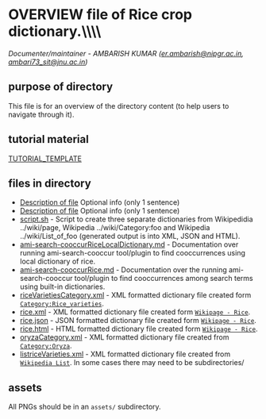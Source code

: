 # OVERVIEW file of Rice crop dictionary.\\\\\\\


*Documenter/maintainer - AMBARISH KUMAR (er.ambarish@nipgr.ac.in, ambari73_sit@jnu.ac.in)*



## purpose of directory 
This file is for an overview of the directory content (to help users to navigate through it). 

## tutorial material
[TUTORIAL_TEMPLATE](TUTORIAL_TEMPLATE.md)

## files in directory

* [Description of file](filename1) Optional info (only 1 sentence)
* [Description of file](filename2)  Optional info (only 1 sentence)
* [script.sh](https://github.com/petermr/tigr2ess/blob/master/crops/rice/script.sh) - Script to create three separate dictionaries from Wikipedidia ../wiki/page, Wikipedia ../wiki/Category:foo and Wikipedia ../wiki/List_of_foo (generated output is into XML, JSON and HTML).
* [ami-search-cooccurRiceLocalDictionary.md](https://github.com/petermr/tigr2ess/blob/master/crops/rice/ami-search-cooccurRiceLocalDictionary.md) - Documentation over running ami-search-cooccur tool/plugin to find cooccurrences using local dictionary of rice.   
* [ami-search-cooccurRice.md](https://github.com/petermr/tigr2ess/blob/master/crops/rice/ami-search-cooccurRice.md) - Documentation over the running ami-search-cooccur tool/plugin to find cooccurrences among search terms using built-in dictionaries.
* [riceVarietiesCategory.xml](https://github.com/petermr/tigr2ess/blob/master/crops/rice/riceVarietiesCategory.xml) - XML formatted dictionary file created form [`Category:Rice_varieties`](https://en.wikipedia.org/wiki/Category:Rice_varieties).
* [rice.xml](https://github.com/petermr/tigr2ess/blob/master/crops/rice/Rice.xml) - XML formatted dictionary file created form [`Wikipage - Rice`](https://en.wikipedia.org/wiki/Rice).
* [rice.json](https://github.com/petermr/tigr2ess/blob/master/crops/rice/Rice.json) - JSON formatted dictionary file created form [`Wikipage - Rice`](https://en.wikipedia.org/wiki/Rice).
* [rice.html](https://github.com/petermr/tigr2ess/blob/master/crops/rice/Rice.html) - HTML formatted dictionary file created form [`Wikipage - Rice`](https://en.wikipedia.org/wiki/Rice).
* [oryzaCategory.xml](https://github.com/petermr/tigr2ess/blob/master/crops/rice/oryzaCategory.xml) - XML formatted dictionary file created from [`Category:Oryza`](https://en.wikipedia.org/wiki/Category:Oryza).
* [listriceVarieties.xml](https://github.com/petermr/tigr2ess/blob/master/crops/rice/listriceVarieties.xml) -  XML formatted dictionary file created from [`Wikipedia List`](https://en.wikipedia.org/wiki/List_of_rice_varieties).
In some cases there may need to be subdirectories/

## assets
All PNGs should be in an `assets/` subdirectory.
